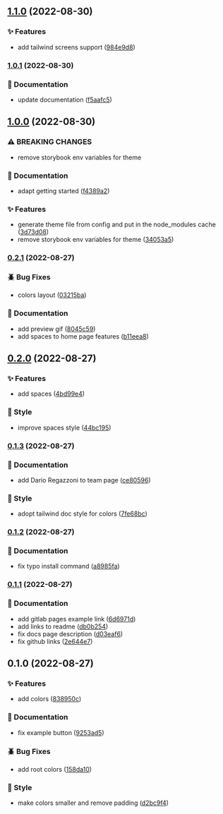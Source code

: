 

## [1.1.0](https://github.com/renatomoor/storybook-tailwind-foundations/compare/1.0.1...1.1.0) (2022-08-30)


### :sparkles: Features

* add tailwind screens support ([984e9d8](https://github.com/renatomoor/storybook-tailwind-foundations/commit/984e9d8a499bfbedb20239c391909a8a26da7f51))

### [1.0.1](https://github.com/renatomoor/storybook-tailwind-foundations/compare/1.0.0...1.0.1) (2022-08-30)


### :open_file_folder: Documentation

* update documentation ([f5aafc5](https://github.com/renatomoor/storybook-tailwind-foundations/commit/f5aafc5196a32555911c6226be9ba4951721cbcc))

## [1.0.0](https://github.com/renatomoor/storybook-tailwind-foundations/compare/0.2.1...1.0.0) (2022-08-30)


### ⚠ BREAKING CHANGES

* remove storybook env variables for theme

### :open_file_folder: Documentation

* adapt getting started ([f4389a2](https://github.com/renatomoor/storybook-tailwind-foundations/commit/f4389a2a1f5c8db444f4b794e04e63d985727db8))


### :sparkles: Features

* generate theme file from config and put in the node_modules cache ([3d73d08](https://github.com/renatomoor/storybook-tailwind-foundations/commit/3d73d082cdc09d1296b1512b16f76abbce5584f3))
* remove storybook env variables for theme ([34053a5](https://github.com/renatomoor/storybook-tailwind-foundations/commit/34053a5ec97318c74d94e532ec525dd0b6a1361b))

### [0.2.1](https://github.com/renatomoor/storybook-tailwind-foundations/compare/0.2.0...0.2.1) (2022-08-27)


### :beetle: Bug Fixes

* colors layout ([03215ba](https://github.com/renatomoor/storybook-tailwind-foundations/commit/03215ba0ae9134d5d4b48cb1f5dc6b33e9c73f11))


### :open_file_folder: Documentation

* add preview gif ([8045c59](https://github.com/renatomoor/storybook-tailwind-foundations/commit/8045c59ca86d1c3a02bc10a3669bea80fb752102))
* add spaces to home page features ([b11eea8](https://github.com/renatomoor/storybook-tailwind-foundations/commit/b11eea8a062ea726ff2fbc8db2b9e01b5e80ac62))

## [0.2.0](https://github.com/renatomoor/storybook-tailwind-foundations/compare/0.1.3...0.2.0) (2022-08-27)


### :sparkles: Features

* add spaces ([4bd99e4](https://github.com/renatomoor/storybook-tailwind-foundations/commit/4bd99e4017e0e4b568cecb2e722a089953c17ee6))


### :art: Style

* improve spaces style ([44bc195](https://github.com/renatomoor/storybook-tailwind-foundations/commit/44bc195559a16313c4744e863c45947e2154bca8))

### [0.1.3](https://github.com/renatomoor/storybook-tailwind-foundations/compare/0.1.2...0.1.3) (2022-08-27)


### :open_file_folder: Documentation

* add Dario Regazzoni to team page ([ce80596](https://github.com/renatomoor/storybook-tailwind-foundations/commit/ce805966823e8af5221a443fe37785f40b12327f))


### :art: Style

* adopt tailwind doc style for colors ([7fe68bc](https://github.com/renatomoor/storybook-tailwind-foundations/commit/7fe68bc00ff48f6be4bcead05fc22aba72af0e41))

### [0.1.2](https://github.com/renatomoor/storybook-tailwind-foundations/compare/0.1.1...0.1.2) (2022-08-27)


### :open_file_folder: Documentation

* fix typo install command ([a8985fa](https://github.com/renatomoor/storybook-tailwind-foundations/commit/a8985faee2e0c5fbbf4a9a071300d771316b6853))

### [0.1.1](https://github.com/renatomoor/storybook-tailwind-foundations/compare/0.1.0...0.1.1) (2022-08-27)


### :open_file_folder: Documentation

* add gitlab pages example link ([6d6971d](https://github.com/renatomoor/storybook-tailwind-foundations/commit/6d6971d4a2b44f9f8e9a0c0856e1b86a3952ab6f))
* add links to readme ([db0b254](https://github.com/renatomoor/storybook-tailwind-foundations/commit/db0b254a50652beb97b816bc27f226008f6d3aa6))
* fix docs page description ([d03eaf6](https://github.com/renatomoor/storybook-tailwind-foundations/commit/d03eaf636ce66e4218784cd751de2088a5d166ee))
* fix github links ([2e644e7](https://github.com/renatomoor/storybook-tailwind-foundations/commit/2e644e770bceb5aead90d7544c97c970320bd006))

## 0.1.0 (2022-08-27)


### :sparkles: Features

* add colors ([838950c](https://github.com/renatomoor/storybook-tailwind-foundations/commit/838950c9ee08b25def2f059ada7967c56d7df8bd))


### :open_file_folder: Documentation

* fix example button ([9253ad5](https://github.com/renatomoor/storybook-tailwind-foundations/commit/9253ad5e95fa5617dab9021020feb30df11e6ef7))


### :beetle: Bug Fixes

* add root colors ([158da10](https://github.com/renatomoor/storybook-tailwind-foundations/commit/158da10e1481daf89d02043c7aab7c9eb19bfdd6))


### :art: Style

* make colors smaller and remove padding ([d2bc9f4](https://github.com/renatomoor/storybook-tailwind-foundations/commit/d2bc9f4c9dd0a6e8e720ee80fe8c9271185b782a))